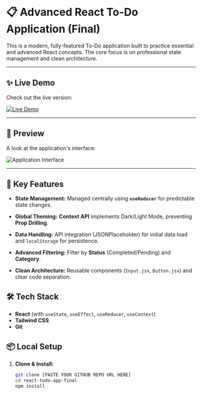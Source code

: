 # 📋 Advanced React To-Do Application (Final)

This is a modern, fully-featured To-Do application built to practice essential and advanced React concepts. The core focus is on professional state management and clean architecture.

---

## ✨ Live Demo

Check out the live version:

[![Live Demo](https://img.shields.io/badge/LIVE_DEMO-Vercel-000000?style=for-the-badge&logo=vercel)](https://example.com/live-todo)

---

## 📸 Preview

A look at the application's interface:

![Application Interface](preview.png)

---

## 🚀 Key Features

* **State Management:** Managed centrally using **`useReducer`** for predictable state changes.

* **Global Theming:** **Context API** implements Dark/Light Mode, preventing **Prop Drilling**.

* **Data Handling:** API integration (JSONPlaceholder) for initial data load and `localStorage` for persistence.

* **Advanced Filtering:** Filter by **Status** (Completed/Pending) and **Category**.

* **Clean Architecture:** Reusable components (`Input.jsx`, `Button.jsx`) and clear code separation.

## 🛠️ Tech Stack

* **React** (with `useState`, `useEffect`, `useReducer`, `useContext`)
* **Tailwind CSS**
* **Git**

## 📦 Local Setup

1. **Clone & Install:**

   ```bash
   git clone [PASTE YOUR GITHUB REPO URL HERE]
   cd react-todo-app-final
   npm install
